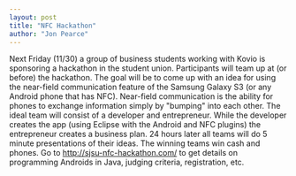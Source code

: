 ```yaml
---
layout: post
title: "NFC Hackathon"
author: "Jon Pearce"
---
```

Next Friday (11/30) a group of business students working with Kovio is sponsoring a hackathon in the student union. Participants will team up at (or before) the hackathon. The goal will be to come up with an idea for using the near-field communication feature of the Samsung Galaxy S3 (or any Android phone that has NFC). Near-field communication is the ability for phones to exchange information simply by "bumping" into each other. The ideal team will consist of a developer and entrepreneur. While the developer creates the app (using Eclipse with the Android and NFC plugins) the entrepreneur creates a business plan. 24 hours later all teams will do 5 minute presentations of their ideas. The winning teams win cash and phones. Go to http://sjsu-nfc-hackathon.com/ to get details on programming Androids in Java, judging criteria, registration, etc.

